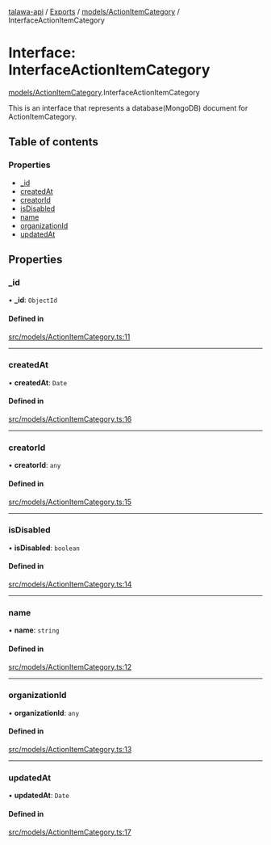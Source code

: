 [talawa-api](../README.md) / [Exports](../modules.md) / [models/ActionItemCategory](../modules/models_ActionItemCategory.md) / InterfaceActionItemCategory

# Interface: InterfaceActionItemCategory

[models/ActionItemCategory](../modules/models_ActionItemCategory.md).InterfaceActionItemCategory

This is an interface that represents a database(MongoDB) document for ActionItemCategory.

## Table of contents

### Properties

- [\_id](models_ActionItemCategory.InterfaceActionItemCategory.md#_id)
- [createdAt](models_ActionItemCategory.InterfaceActionItemCategory.md#createdat)
- [creatorId](models_ActionItemCategory.InterfaceActionItemCategory.md#creatorid)
- [isDisabled](models_ActionItemCategory.InterfaceActionItemCategory.md#isdisabled)
- [name](models_ActionItemCategory.InterfaceActionItemCategory.md#name)
- [organizationId](models_ActionItemCategory.InterfaceActionItemCategory.md#organizationid)
- [updatedAt](models_ActionItemCategory.InterfaceActionItemCategory.md#updatedat)

## Properties

### \_id

• **\_id**: `ObjectId`

#### Defined in

[src/models/ActionItemCategory.ts:11](https://github.com/PalisadoesFoundation/talawa-api/blob/c199cfb/src/models/ActionItemCategory.ts#L11)

___

### createdAt

• **createdAt**: `Date`

#### Defined in

[src/models/ActionItemCategory.ts:16](https://github.com/PalisadoesFoundation/talawa-api/blob/c199cfb/src/models/ActionItemCategory.ts#L16)

___

### creatorId

• **creatorId**: `any`

#### Defined in

[src/models/ActionItemCategory.ts:15](https://github.com/PalisadoesFoundation/talawa-api/blob/c199cfb/src/models/ActionItemCategory.ts#L15)

___

### isDisabled

• **isDisabled**: `boolean`

#### Defined in

[src/models/ActionItemCategory.ts:14](https://github.com/PalisadoesFoundation/talawa-api/blob/c199cfb/src/models/ActionItemCategory.ts#L14)

___

### name

• **name**: `string`

#### Defined in

[src/models/ActionItemCategory.ts:12](https://github.com/PalisadoesFoundation/talawa-api/blob/c199cfb/src/models/ActionItemCategory.ts#L12)

___

### organizationId

• **organizationId**: `any`

#### Defined in

[src/models/ActionItemCategory.ts:13](https://github.com/PalisadoesFoundation/talawa-api/blob/c199cfb/src/models/ActionItemCategory.ts#L13)

___

### updatedAt

• **updatedAt**: `Date`

#### Defined in

[src/models/ActionItemCategory.ts:17](https://github.com/PalisadoesFoundation/talawa-api/blob/c199cfb/src/models/ActionItemCategory.ts#L17)
